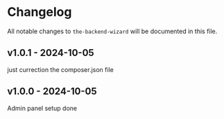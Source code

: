 # Changelog

All notable changes to `the-backend-wizard` will be documented in this file.

## v1.0.1 - 2024-10-05

just currection the composer.json file

## v1.0.0 - 2024-10-05

Admin panel setup done
